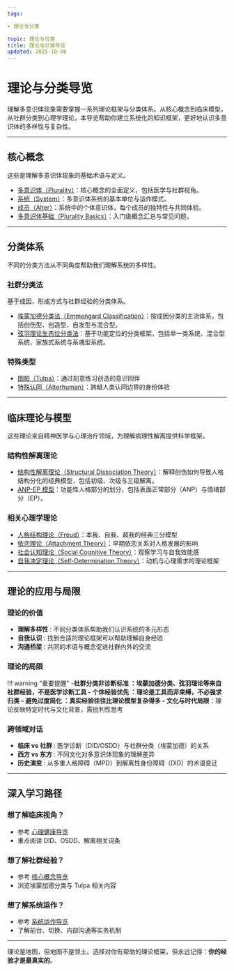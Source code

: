 ```yaml
---
tags:

- 理论与分类

topic: 理论与分类
title: 理论与分类导览
updated: 2025-10-06
---
```


# 理论与分类导览

理解多意识体现象需要掌握一系列理论框架与分类体系。从核心概念到临床模型，从社群分类到心理学理论，本导览帮助你建立系统化的知识框架，更好地认识多意识体的多样性与复杂性。

---

## 核心概念

这些是理解多意识体现象的基础术语与定义。

- [多意识体（Plurality）](entries/Plurality.md)：核心概念的全面定义，包括医学与社群视角。
- [系统（System）](entries/System.md)：多意识体系统的基本单位与运作模式。
- [成员（Alter）](entries/Alter.md)：系统中的个体意识体，每个成员的独特性与共同体验。
- [多意识体基础（Plurality Basics）](entries/Plurality-Basics.md)：入门级概念汇总与常见问题。

---

## 分类体系

不同的分类方法从不同角度帮助我们理解系统的多样性。

### 社群分类法

基于成因、形成方式与社群经验的分类体系。

- [埃蒙加德分类法（Emmengard Classification）](entries/Emmengard-Classification.md)：按成因分类的主流体系，包括创伤型、创造型、自发型与混合型。
- [弦羽理论生态位分类法](entries/Xianyu-Theory-Niche-Classification.md)：基于功能定位的分类框架，包括单一类系统、混合型系统、家族式系统与系魂型系统。

### 特殊类型

- [图帕（Tulpa）](entries/Tulpa.md)：通过刻意练习创造的意识同伴
- [特殊认同（Alterhuman）](entries/Alterhuman.md)：跨越人类认同边界的身份体验

---

## 临床理论与模型

这些理论来自精神医学与心理治疗领域，为理解病理性解离提供科学框架。

### 结构性解离理论

- [结构性解离理论（Structural Dissociation Theory）](entries/Structural-Dissociation-Theory.md)：解释创伤如何导致人格结构分化的经典模型，包括初级、次级与三级解离。
- [ANP-EP 模型](entries/Apparently-Normal-Part-Emotional-Part-Model.md)：功能性人格部分的划分，包括表面正常部分（ANP）与情绪部分（EP）。

### 相关心理学理论

- [人格结构理论（Freud）](entries/Personality-Structure-Theory.md)：本我、自我、超我的经典三分模型
- [依恋理论（Attachment Theory）](entries/Attachment-Theory.md)：早期依恋关系对人格发展的影响
- [社会认知理论（Social Cognitive Theory）](entries/Social-Cognitive-Theory.md)：观察学习与自我效能感
- [自我决定理论（Self-Determination Theory）](entries/Self-Determination-Theory.md)：动机与心理需求的理论框架

---

## 理论的应用与局限

### 理论的价值

- **理解多样性** : 不同分类体系帮助我们认识系统的多元形态
- **自我认识** : 找到合适的理论框架可以帮助理解自身经验
- **沟通桥梁** : 共同的术语与概念促进社群内外的交流

### 理论的局限

!!! warning "重要提醒" -**社群分类非诊断标准 **：埃蒙加德分类、弦羽理论等来自社群经验，不是医学诊断工具 -** 个体经验优先 **：理论是工具而非束缚，不必强求归类 -** 避免过度简化 **：真实经验往往比理论模型复杂得多 -** 文化与时代局限**：理论反映特定时代与文化背景，需批判性思考

### 跨领域对话

- **临床 vs 社群** : 医学诊断（DID/OSDD）与社群分类（埃蒙加德）的关系
- **西方 vs 东方** : 不同文化对多意识体现象的理解差异
- **历史演变** : 从多重人格障碍（MPD）到解离性身份障碍（DID）的术语变迁

---

## 深入学习路径

### 想了解临床视角？

- 参考 [心理健康导览](entries/Mental-Health-Guide.md)
- 重点阅读 DID、OSDD、解离相关词条

### 想了解社群经验？

- 参考 [核心概念导览](entries/Core-Concepts-Guide.md)
- 浏览埃蒙加德分类与 Tulpa 相关内容

### 想了解系统运作？

- 参考 [系统运作导览](System-Operations.md)
- 了解前台、切换、内部沟通等实务机制

---

理论是地图，但地图不是领土。选择对你有帮助的理论框架，但永远记得：**你的经验才是最真实的**。
